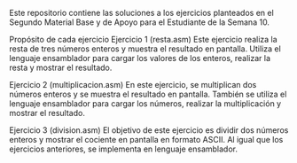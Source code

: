 Este repositorio contiene las soluciones a los ejercicios planteados en el Segundo Material Base y de Apoyo para el Estudiante de la Semana 10.

Propósito de cada ejercicio
Ejercicio 1 (resta.asm)
Este ejercicio realiza la resta de tres números enteros y muestra el resultado en pantalla. Utiliza el lenguaje ensamblador para cargar los valores de los enteros, realizar la resta y mostrar el resultado.

Ejercicio 2 (multiplicacion.asm)
En este ejercicio, se multiplican dos números enteros y se muestra el resultado en pantalla. También se utiliza el lenguaje ensamblador para cargar los números, realizar la multiplicación y mostrar el resultado.

Ejercicio 3 (division.asm)
El objetivo de este ejercicio es dividir dos números enteros y mostrar el cociente en pantalla en formato ASCII. Al igual que los ejercicios anteriores, se implementa en lenguaje ensamblador.
